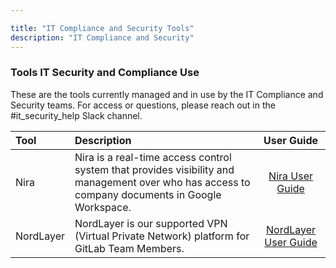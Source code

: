 ```yaml
---

title: "IT Compliance and Security Tools"
description: "IT Compliance and Security"
---
```


<link rel="stylesheet" type="text/css" href="/stylesheets/biztech.css" />









### Tools IT Security and Compliance Use

These are the tools currently managed and in use by the IT Compliance and Security teams. For access or questions, please reach out in the #it_security_help Slack channel.

| Tool | Description | User Guide |
| :--- | :---------- | :--------: |
| Nira | Nira is a real-time access control system that provides visibility and management over who has access to company documents in Google Workspace. | [Nira User Guide](/handbook/it/guides/nira) |
| NordLayer | NordLayer is our supported VPN (Virtual Private Network) platform for GitLab Team Members. | [NordLayer User Guide](/handbook/it/guides/nordlayer) |

